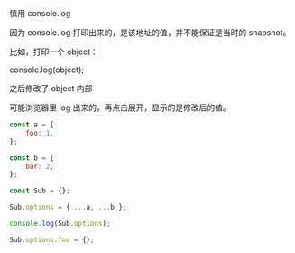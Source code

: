 慎用 console.log

因为 console.log 打印出来的，是该地址的值，并不能保证是当时的 snapshot。

比如，打印一个 object：

console.log(object);

之后修改了 object 内部

可能浏览器里 log 出来的，再点击展开，显示的是修改后的值。

```js
const a = {
    foo: 1,
};

const b = {
    bar: 2,
};

const Sub = {};

Sub.options = { ...a, ...b };

console.log(Sub.options);

Sub.options.foo = {};
```

